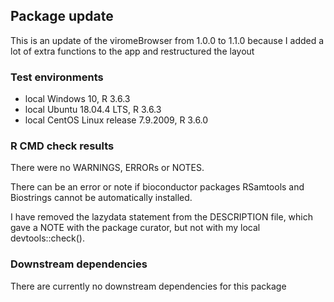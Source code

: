 ## Package update
This is an update of the viromeBrowser from 1.0.0 to 1.1.0 because I added a lot of extra functions to the app and restructured the layout
  
### Test environments
* local Windows 10, R 3.6.3
* local Ubuntu 18.04.4 LTS, R 3.6.3
* local CentOS Linux release 7.9.2009, R 3.6.0


### R CMD check results
There were no WARNINGS, ERRORs or NOTES.

There can be an error or note if bioconductor packages RSamtools and Biostrings cannot be automatically installed.

I have removed the lazydata statement from the DESCRIPTION file, which gave a NOTE with the package curator, but not with my local devtools::check().

### Downstream dependencies
There are currently no downstream dependencies for this package